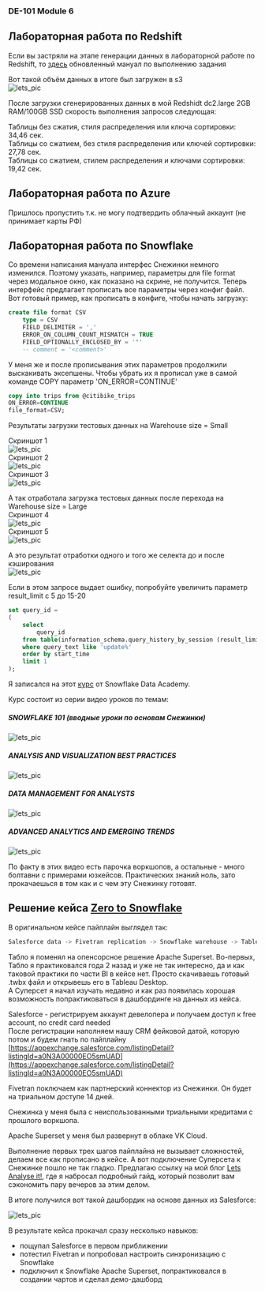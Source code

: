 ### DE-101 Module 6

## Лабораторная работа по Redshift

Если вы застряли на этапе генерации данных в лабораторной работе по Redshift, то [здесь](Generating_Datasets.md)
обновленный мануал по выполнению задания

Вот такой объём данных в итоге  был загружен в s3  
![lets_pic](/docs/images/S3-gen-data.jpg)

После загрузки сгенерированных данных в мой Redshidt dc2.large 2GB RAM/100GB SSD скорость выполнения запросов следующая:

Таблицы без сжатия, стиля распределения или ключа сортировки: 34,46 сек.  
Таблицы со сжатием, без стиля распределения или ключей сортировки: 27,78 сек.  
Таблицы со сжатием, стилем распределения и ключами сортировки: 19,42 сек.

## Лабораторная работа по Azure

Пришлось пропустить т.к. не могу подтвердить облачный аккаунт (не принимает карты РФ)

## Лабораторная работа по Snowflake

Со времени написания мануала интерфес Снежинки немного изменился. Поэтому указать, например, параметры для file format через модальное окно, как показано на скрине, не получится. Теперь интерфейс предлагает прописать все параметры через конфиг файл.
Вот готовый пример, как прописать в конфиге, чтобы начать загрузку:  

```sql
create file format CSV
    type = CSV
    FIELD_DELIMITER = ','
    ERROR_ON_COLUMN_COUNT_MISMATCH = TRUE
    FIELD_OPTIONALLY_ENCLOSED_BY = '"'
    -- comment = '<comment>'
```  
У меня же и после прописывания этих параметров продолжили выскакивать эксепшены. Чтобы убрать их я прописал уже в самой команде COPY параметр 'ON_ERROR=CONTINUE'   

```sql
copy into trips from @citibike_trips
ON_ERROR=CONTINUE
file_format=CSV;
```  
Результаты загрузки тестовых данных на Warehouse size = Small

Скриншот 1  
![lets_pic](/docs/images/snw_small_load1.jpg)  
Скриншот 2  
![lets_pic](/docs/images/snw_small_load2.jpg)  
Скриншот 3  
![lets_pic](/docs/images/snw_small_load3.jpg)   

А так отработала загрузка тестовых данных после перехода на  Warehouse size = Large  
Скриншот 4  
![lets_pic](/docs/images/snw_large_load1.jpg)  
Скриншот 5  
![lets_pic](/docs/images/snw_large_load2.jpg) 

А это результат отработки одного и того же селекта до и после кэширования  
![lets_pic](/docs/images/snw_cashing_speed.jpg) 

Если в этом запросе выдает ошибку, попробуйте увеличить параметр result_limit c 5 до 15-20  
```sql
set query_id =
(
    select 
        query_id 
    from table(information_schema.query_history_by_session (result_limit=>5))
    where query_text like 'update%' 
    order by start_time 
    limit 1
);
```  
Я записался на этот [курс](https://www.snowflake.com/data-cloud-academy-data-analysts/) от Snowflake Data Academy.  

Курс состоит из серии видео уроков по темам:  

##### SNOWFLAKE 101 (вводные уроки по основам Снежинки)  

![lets_pic](/docs/images/snowflake_cloud_academy-1.jpg)  

##### ANALYSIS AND VISUALIZATION BEST PRACTICES  

![lets_pic](/docs/images/snowflake_cloud_academy-2.jpg)  

##### DATA MANAGEMENT FOR ANALYSTS  

![lets_pic](/docs/images/snowflake_cloud_academy-3.jpg)  

##### ADVANCED ANALYTICS AND EMERGING TRENDS  

![lets_pic](/docs/images/snowflake_cloud_academy-4.jpg)  


По факту в этих видео есть парочка воркшопов, а остальные - много  болтавни с примерами юзкейсов. Практических знаний ноль, зато прокачаешься в том как и с чем эту Снежинку готовят.  


## Решение кейса [Zero to Snowflake](https://github.com/DecisiveData/ZeroToSnowflake)  

В оригинальном кейсе пайплайн выглядел так: 
```python
Salesforce data -> Fivetran replication -> Snowflake warehouse -> Tableau dashboards  
```
Табло я поменял на опенсорсное решение Apache Superset. Во-первых, Табло я практиковался года 2 назад и уже не так интересно, да и как таковой практики по части BI в кейсе нет. Просто скачиваешь готовый .twbx файл и открывешь его в Tableau Desktop.  
А Суперсет я начал изучать недавно и как раз появилась хорошая возможность попрактиковаться в дашбординге на данных из кейса.  

Salesforce - регистрируем аккаунт девелопера и получаем доступ к free account, no credit card needed  
После регистрации наполняем нашу CRM фейковой датой, которую потом и будем гнать по пайплайну  
[https://appexchange.salesforce.com/listingDetail?listingId=a0N3A00000EO5smUAD](https://appexchange.salesforce.com/listingDetail?listingId=a0N3A00000EO5smUAD)  

Fivetran поключаем как партнерский коннектор из Снежинки. Он будет на триальном доступе 14 дней.  

Снежинка у меня была с неиспользованными триальными кредитами с прошлого воркшопа.  

Apache Superset у меня был развернут в облаке VK Cloud.  

Выполнение первых трех шагов пайплайна не вызывает сложностей, делаем все как прописано в кейсе.
А вот подключение Суперсета к Снежинке пошло не так гладко. Предлагаю ссылку на мой блог [Lets Analyse it!](https://lets-analyse-it.blogspot.com/2022/08/apache-superset-snowflake.html), где я набросал подробный гайд, который позволит вам сэкономить пару вечеров за этим делом.  

В итоге получился вот такой дашбордик на основе данных из Salesforce:  

![lets_pic](/docs/images/sales_dashboard_superset.jpg)   

В результате кейса прокачал сразу несколько навыков:  

- пощупал Salesforce в первом приближении  
- потестил Fivetran и попробовал настроить синхронизацию с Snowflake  
- подключил к Snowflake Apache Superset, попрактиковался в создании чартов и сделал демо-дашборд  









